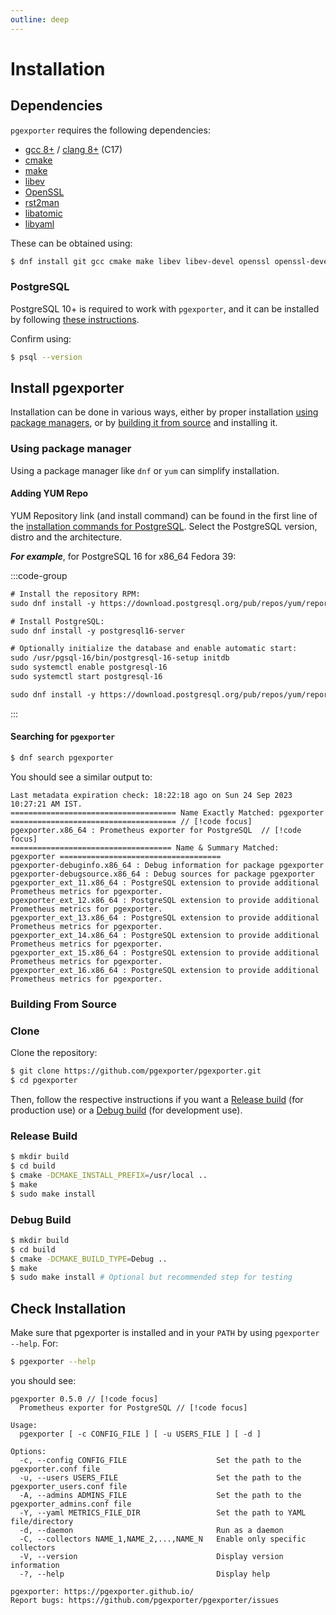 ```yaml
---
outline: deep
---
```


# Installation

## Dependencies

`pgexporter` requires the following dependencies:
- [gcc 8+](https://gcc.gnu.org/) / [clang 8+](https://clang.llvm.org/) (C17)
- [cmake](https://cmake.org/)
- [make](https://www.gnu.org/software/make/)
- [libev](http://software.schmorp.de/pkg/libev.html)
- [OpenSSL](http://www.openssl.org/)
- [rst2man](https://docutils.sourceforge.io/)
- [libatomic](https://linuxsoft.cern.ch/cern/centos/7/updates/x86_64/repoview/libatomic.html)
- [libyaml](https://pyyaml.org/wiki/LibYAML)
<!-- - [systemd](https://www.freedesktop.org/wiki/Software/systemd/) -->

These can be obtained using:
```sh
$ dnf install git gcc cmake make libev libev-devel openssl openssl-devel systemd systemd-devel python3-docutils libatomic libyaml libyaml-devel
```

### PostgreSQL

PostgreSQL 10+ is required to work with `pgexporter`, and it can be installed by following [these instructions](https://www.postgresql.org/download/).

Confirm using:
```sh
$ psql --version
```

## Install pgexporter

Installation can be done in various ways, either by proper installation [using package managers](#using-package-manager), or by [building it from source](#building-from-source) and installing it.

### Using package manager

Using a package manager like `dnf` or `yum` can simplify installation.

#### Adding YUM Repo

YUM Repository link (and install command) can be found in the first line of the [installation commands for PostgreSQL](https://www.postgresql.org/download/linux/redhat/). Select the PostgreSQL version, distro and the architecture.

_**For example**_, for PostgreSQL 16 for x86_64 Fedora 39:

:::code-group

```txt [Install Instructions]
# Install the repository RPM:
sudo dnf install -y https://download.postgresql.org/pub/repos/yum/reporpms/F-39-x86_64/pgdg-fedora-repo-latest.noarch.rpm // [!code focus]

# Install PostgreSQL:
sudo dnf install -y postgresql16-server

# Optionally initialize the database and enable automatic start:
sudo /usr/pgsql-16/bin/postgresql-16-setup initdb
sudo systemctl enable postgresql-16
sudo systemctl start postgresql-16
```

```txt [YUM Repo URL/Install Command]
sudo dnf install -y https://download.postgresql.org/pub/repos/yum/reporpms/F-39-x86_64/pgdg-fedora-repo-latest.noarch.rpm
```

:::


#### Searching for `pgexporter`

```sh
$ dnf search pgexporter
```

You should see a similar output to:
```
Last metadata expiration check: 18:22:18 ago on Sun 24 Sep 2023 10:27:21 AM IST.
===================================== Name Exactly Matched: pgexporter ===================================== // [!code focus]
pgexporter.x86_64 : Prometheus exporter for PostgreSQL  // [!code focus]
==================================== Name & Summary Matched: pgexporter ====================================
pgexporter-debuginfo.x86_64 : Debug information for package pgexporter
pgexporter-debugsource.x86_64 : Debug sources for package pgexporter
pgexporter_ext_11.x86_64 : PostgreSQL extension to provide additional Prometheus metrics for pgexporter.
pgexporter_ext_12.x86_64 : PostgreSQL extension to provide additional Prometheus metrics for pgexporter.
pgexporter_ext_13.x86_64 : PostgreSQL extension to provide additional Prometheus metrics for pgexporter.
pgexporter_ext_14.x86_64 : PostgreSQL extension to provide additional Prometheus metrics for pgexporter.
pgexporter_ext_15.x86_64 : PostgreSQL extension to provide additional Prometheus metrics for pgexporter.
pgexporter_ext_16.x86_64 : PostgreSQL extension to provide additional Prometheus metrics for pgexporter.
```

### Building From Source

### Clone

Clone the repository:

```sh
$ git clone https://github.com/pgexporter/pgexporter.git
$ cd pgexporter
```

Then, follow the respective instructions if you want a [Release build](#release-build) (for production use) or a [Debug build](#debug-build) (for development use).

### Release Build

```sh
$ mkdir build
$ cd build
$ cmake -DCMAKE_INSTALL_PREFIX=/usr/local ..
$ make
$ sudo make install
```

### Debug Build

```sh
$ mkdir build
$ cd build
$ cmake -DCMAKE_BUILD_TYPE=Debug ..
$ make
$ sudo make install # Optional but recommended step for testing
```

## Check Installation

Make sure that pgexporter is installed and in your `PATH` by using `pgexporter --help`. For:

```sh
$ pgexporter --help
```

you should see:

```
pgexporter 0.5.0 // [!code focus]
  Prometheus exporter for PostgreSQL // [!code focus]

Usage:
  pgexporter [ -c CONFIG_FILE ] [ -u USERS_FILE ] [ -d ]

Options:
  -c, --config CONFIG_FILE                    Set the path to the pgexporter.conf file
  -u, --users USERS_FILE                      Set the path to the pgexporter_users.conf file
  -A, --admins ADMINS_FILE                    Set the path to the pgexporter_admins.conf file
  -Y, --yaml METRICS_FILE_DIR                 Set the path to YAML file/directory
  -d, --daemon                                Run as a daemon
  -C, --collectors NAME_1,NAME_2,...,NAME_N   Enable only specific collectors
  -V, --version                               Display version information
  -?, --help                                  Display help

pgexporter: https://pgexporter.github.io/
Report bugs: https://github.com/pgexporter/pgexporter/issues
```
